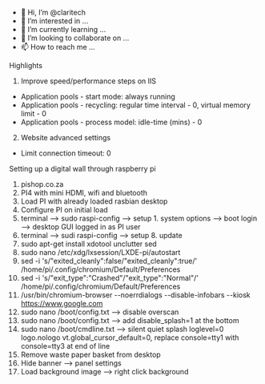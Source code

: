 - 👋 Hi, I’m @claritech
- 👀 I’m interested in ...
- 🌱 I’m currently learning ...
- 💞️ I’m looking to collaborate on ...
- 📫 How to reach me ...

<!---
claritech/claritech is a ✨ special ✨ repository because its `README.md` (this file) appears on your GitHub profile.
You can click the Preview link to take a look at your changes.
--->

Highlights

1. Improve speed/performance steps on IIS
 - Application pools - start mode: always running
 - Application pools - recycling: regular time interval - 0, virtual memory limit - 0
 - Application pools - process model: idle-time (mins) - 0
 
2. Website advanced settings
 - Limit connection timeout: 0


Setting up a digital wall through raspberry pi

1. pishop.co.za
2. PI4 with mini HDMI, wifi and bluetooth
3. Load PI with already loaded rasbian desktop
4. Configure PI on initial load 
5. terminal --> sudo raspi-config --> setup 1. system options --> boot login --> desktop GUI logged in as PI user
6. terminal --> sudi raspi-config --> setup 8. update
7. sudo apt-get install xdotool unclutter sed
8. sudo nano /etc/xdg/lxsession/LXDE-pi/autostart
9. sed -i 's/"exited_cleanly":false/"exited_cleanly":true/' /home/pi/.config/chromium/Default/Preferences
10. sed -i 's/"exit_type":"Crashed"/"exit_type":"Normal"/' /home/pi/.config/chromium/Default/Preferences
11. /usr/bin/chromium-browser --noerrdialogs --disable-infobars --kiosk https://www.google.com
12. sudo nano /boot/config.txt --> disable overscan
13. sudo nano /boot/config.txt --> add disable_splash=1 at the bottom
14. sudo nano /boot/cmdline.txt --> silent quiet splash loglevel=0 logo.nologo vt.global_cursor_default=0, replace console=tty1 with console=tty3 at end of line
15. Remove waste paper basket from desktop
16. Hide banner --> panel settings
17. Load background image --> right click background


